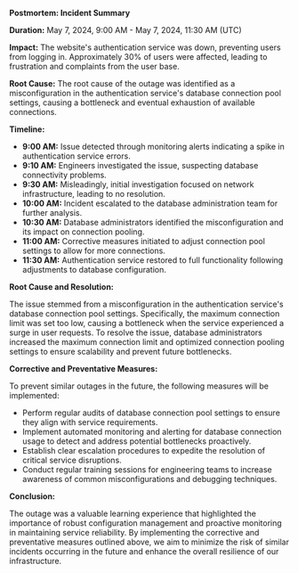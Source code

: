 **Postmortem: Incident Summary**

**Duration:** May 7, 2024, 9:00 AM - May 7, 2024, 11:30 AM (UTC)

**Impact:** The website's authentication service was down, preventing users from logging in. Approximately 30% of users were affected, leading to frustration and complaints from the user base.

**Root Cause:** The root cause of the outage was identified as a misconfiguration in the authentication service's database connection pool settings, causing a bottleneck and eventual exhaustion of available connections.

**Timeline:**

- **9:00 AM:** Issue detected through monitoring alerts indicating a spike in authentication service errors.
- **9:10 AM:** Engineers investigated the issue, suspecting database connectivity problems.
- **9:30 AM:** Misleadingly, initial investigation focused on network infrastructure, leading to no resolution.
- **10:00 AM:** Incident escalated to the database administration team for further analysis.
- **10:30 AM:** Database administrators identified the misconfiguration and its impact on connection pooling.
- **11:00 AM:** Corrective measures initiated to adjust connection pool settings to allow for more connections.
- **11:30 AM:** Authentication service restored to full functionality following adjustments to database configuration.

**Root Cause and Resolution:**

The issue stemmed from a misconfiguration in the authentication service's database connection pool settings. Specifically, the maximum connection limit was set too low, causing a bottleneck when the service experienced a surge in user requests. To resolve the issue, database administrators increased the maximum connection limit and optimized connection pooling settings to ensure scalability and prevent future bottlenecks.

**Corrective and Preventative Measures:**

To prevent similar outages in the future, the following measures will be implemented:
- Perform regular audits of database connection pool settings to ensure they align with service requirements.
- Implement automated monitoring and alerting for database connection usage to detect and address potential bottlenecks proactively.
- Establish clear escalation procedures to expedite the resolution of critical service disruptions.
- Conduct regular training sessions for engineering teams to increase awareness of common misconfigurations and debugging techniques.

**Conclusion:**

The outage was a valuable learning experience that highlighted the importance of robust configuration management and proactive monitoring in maintaining service reliability. By implementing the corrective and preventative measures outlined above, we aim to minimize the risk of similar incidents occurring in the future and enhance the overall resilience of our infrastructure.
